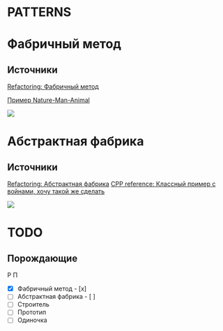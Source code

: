 # PATTERNS

# Фабричный метод

## Источники

[Refactoring: Фабричный метод](https://refactoring.guru/ru/design-patterns/factory-method)

[Пример Nature-Man-Animal](http://ci-plus-plus-snachala.ru/?p=4316)

![](https://github.com/obscene3190/PATTERNS/blob/master/sources/structure.png)


# Абстрактная фабрика

## Источники

[Refactoring: Абстрактная фабрика](https://refactoring.guru/ru/design-patterns/abstract-factory)
[CPP reference: Классный пример с войнами, хочу такой же сделать](http://cpp-reference.ru/patterns/creational-patterns/abstract-factory/)

![](https://github.com/obscene3190/PATTERNS/blob/master/sources/AbstractFabric.png)


# TODO
## Порождающие
Р П
- [x]  Фабричный метод - [x]
- [ ]  Абстрактная фабрика - [ ]
- [ ]  Строитель
- [ ]  Прототип
- [ ]  Одиночка

